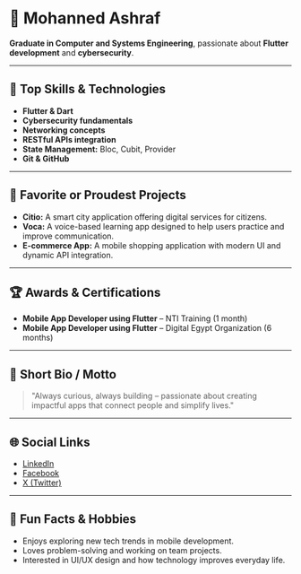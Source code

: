 # 👋 Mohanned Ashraf

**Graduate in Computer and Systems Engineering**, passionate about **Flutter development** and **cybersecurity**.

---

## 🚀 Top Skills & Technologies

- **Flutter & Dart**
- **Cybersecurity fundamentals**
- **Networking concepts**
- **RESTful APIs integration**
- **State Management:** Bloc, Cubit, Provider
- **Git & GitHub**

---

## 🌟 Favorite or Proudest Projects

- **Citio:** A smart city application offering digital services for citizens.
- **Voca:** A voice-based learning app designed to help users practice and improve communication.
- **E-commerce App:** A mobile shopping application with modern UI and dynamic API integration.

---

## 🏆 Awards & Certifications

- **Mobile App Developer using Flutter** – NTI Training (1 month)
- **Mobile App Developer using Flutter** – Digital Egypt Organization (6 months)

---

## 👤 Short Bio / Motto

> "Always curious, always building – passionate about creating impactful apps that connect people and simplify lives."

---

## 🌐 Social Links

- [LinkedIn](https://www.linkedin.com/in/mohanned-ashraf/)
- [Facebook](https://www.facebook.com/mohanned.ashref/)
- [X (Twitter)](https://x.com/Mohanned012790)

---

## 🎲 Fun Facts & Hobbies

- Enjoys exploring new tech trends in mobile development.
- Loves problem-solving and working on team projects.
- Interested in UI/UX design and how technology improves everyday life.
